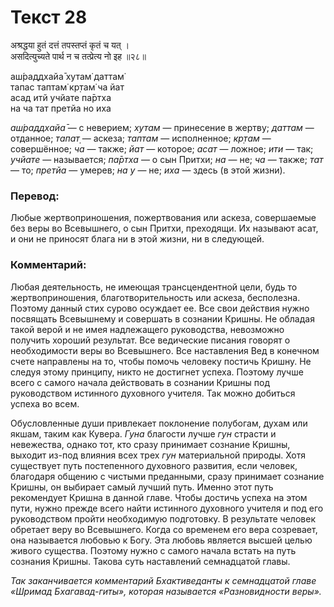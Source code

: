 # Текст 28

अश्रद्धया हुतं दत्तं तपस्तप्तं कृतं च यत् ।  
असदित्युच्यते पार्थ न च तत्प्रेत्य नो इह ॥२८॥

аш́раддхайа̄ хутам̇ даттам̇  
тапас таптам̇ кр̣там̇ ча йат  
асад итй учйате па̄ртха  
на ча тат претйа но иха

_аш́раддхайа̄_ — с неверием; _хутам_ — принесение в жертву; _даттам_ — отданное; _тапат̣_ — аскеза; _таптам_ — исполненное; _кр̣там_ — совершённое; _ча_ — также; _йат_ — которое; _асат_ — ложное; _ити_ — так; _учйате_ — называется; _па̄ртха_ — о сын Притхи; _на_ — не; _ча_ — также; _тат_ — то; _претйа_ — умерев; _на у_ — не; _иха_ — здесь (в этой жизни).

### Перевод:

Любые жертвоприношения, пожертвования или аскеза, совершаемые без веры во Всевышнего, о сын Притхи, преходящи. Их называют асат, и они не приносят блага ни в этой жизни, ни в следующей.

### Комментарий:

Любая деятельность, не имеющая трансцендентной цели, будь то жертвоприношения, благотворительность или аскеза, <m>бесполезна. Поэтому данный стих сурово осуждает ее. Все свои действия нужно посвящать Всевышнему и совершать в сознании Кришны. Не обладая такой верой и не имея надлежащего руководства, невозможно получить хороший результат. Все ведические писания говорят о необходимости веры во Всевышнего. Все наставления Вед в конечном счете направлены на то, чтобы помочь человеку постичь Кришну. Не следуя этому принципу, никто не достигнет успеха. Поэтому лучше всего с самого начала действовать в сознании Кришны под руководством истинного духовного учителя. Так можно добиться успеха во всем.</m>

Обусловленные души привлекает поклонение полубогам, духам или якшам, таким как Кувера. _Гуна_ благости лучше _гун_ страсти и невежества, однако тот, кто сразу принимает сознание Кришны, выходит из-под влияния всех трех _гун_ материальной природы. Хотя существует путь постепенного духовного развития, если человек, благодаря общению с чистыми преданными, сразу принимает сознание Кришны, он выбирает самый лучший путь. Именно этот путь рекомендует Кришна в данной главе. Чтобы достичь успеха на этом пути, нужно прежде всего найти истинного духовного учителя и под его руководством пройти необходимую подготовку. В результате человек обретает веру во Всевышнего. Когда со временем его вера созревает, она называется любовью к Богу. Эта любовь является высшей целью живого существа. Поэтому нужно с самого начала встать на путь сознания Кришны. Такова суть наставлений семнадцатой главы.

 _Так заканчивается комментарий Бхактиведанты к семнадцатой главе «Шримад Бхагавад-гиты», которая называется «Разновидности веры»._